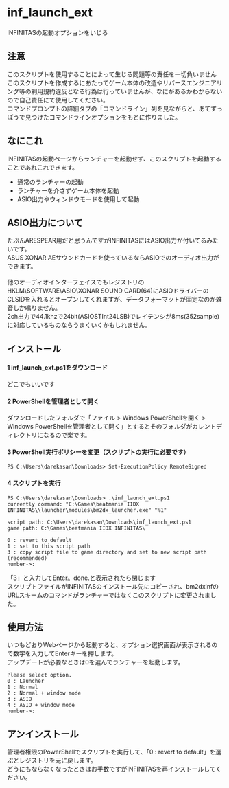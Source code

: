# inf_launch_ext
INFINITASの起動オプションをいじる

## 注意
このスクリプトを使用することによって生じる問題等の責任を一切負いません<br>
このスクリプトを作成するにあたってゲーム本体の改造やリバースエンジニアリング等の利用規約違反となる行為は行っていませんが、なにがあるかわからないので自己責任にて使用してください。<br>
コマンドプロンプトの詳細タブの「コマンドライン」列を見ながらと、あてずっぽうで見つけたコマンドラインオプションをもとに作りました。

## なにこれ
INFINITASの起動ページからランチャーを起動せず、このスクリプトを起動することであれこれできます。
- 通常のランチャーの起動
- ランチャーを介さずゲーム本体を起動
- ASIO出力やウィンドウモードを使用して起動

## ASIO出力について
たぶんARESPEAR用だと思うんですがINFINITASにはASIO出力が付いてるみたいです。<br>
ASUS XONAR AEサウンドカードを使っているならASIOでのオーディオ出力ができます。<br>
<br>
他のオーディオインターフェイスでもレジストリのHKLM\SOFTWARE\ASIO\XONAR SOUND CARD(64)にASIOドライバーのCLSIDを入れるとオープンしてくれますが、データフォーマットが固定なのか雑音しか鳴りません。<br>
2ch出力で44.1khzで24bit(ASIOSTInt24LSB)でレイテンシが8ms(352sample)に対応しているものならうまくいくかもしれません。

## インストール
#### 1 inf_launch_ext.ps1をダウンロード
どこでもいいです
#### 2 PowerShellを管理者として開く
ダウンロードしたフォルダで「ファイル > Windows PowerShellを開く > Windows PowerShellを管理者として開く」とするとそのフォルダがカレントディレクトリになるので楽です。
#### 3 PowerShell実行ポリシーを変更（スクリプトの実行に必要です）
```
PS C:\Users\darekasan\Downloads> Set-ExecutionPolicy RemoteSigned
```
#### 4 スクリプトを実行
```
PS C:\Users\darekasan\Downloads> .\inf_launch_ext.ps1
currently command: "C:\Games\beatmania IIDX INFINITAS\\launcher\modules\bm2dx_launcher.exe" "%1"

script path: C:\Users\darekasan\Downloads\inf_launch_ext.ps1
game path: C:\Games\beatmania IIDX INFINITAS\

0 : revert to default
1 : set to this script path
3 : copy script file to game directory and set to new script path (recommended)
number->:
```
「3」と入力してEnter。done.と表示されたら閉じます<br>
スクリプトファイルがINFINITASのインストール先にコピーされ、bm2dxinfのURLスキームのコマンドがランチャーではなくこのスクリプトに変更されました。

## 使用方法
いつもどおりWebページから起動すると、オプション選択画面が表示されるので数字を入力してEnterキーを押します。<br>
アップデートが必要なときは0を選んでランチャーを起動します。
```
Please select option.
0 : Launcher
1 : Normal
2 : Normal + window mode
3 : ASIO
4 : ASIO + window mode
number->:
```

## アンインストール
管理者権限のPowerShellでスクリプトを実行して、「0 : revert to default」を選ぶとレジストリを元に戻します。<br>
どうにもならなくなったときはお手数ですがINFINITASを再インストールしてください。
